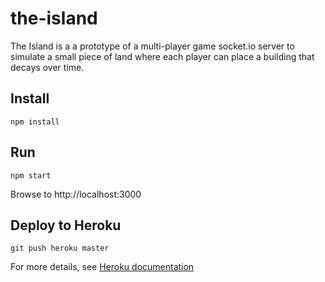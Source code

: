 # the-island
The Island is a a prototype of a multi-player game socket.io server to simulate a small piece of land where each player can place a building that decays over time.

## Install
```
npm install
```

## Run
```
npm start
```

Browse to http://localhost:3000

## Deploy to Heroku
```
git push heroku master
```

For more details, see [Heroku documentation](https://dashboard.heroku.com/apps/the-island-game/deploy/heroku-git)

